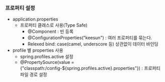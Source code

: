 ### 프로퍼티 설정

- application.properties
    - 프로퍼티 클래스로 사용(Type Safe)
        - @Component : 빈 등록
        - @ConfigurationProperties("keesun") : 여러 프로퍼티를 묶는다.
        - Relexed bind: case(camel, underscore 등) 상관없이 데이터 바인딩      
- profile 별 properties 사용
    - spring.profiles.active 설정
    - @PropertySource(value = {"classpath:/config-${spring.profiles.active}.properties"}) : 프로퍼티 파일 경로 설정